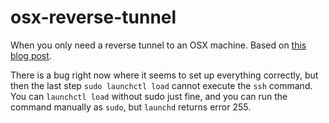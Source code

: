 # osx-reverse-tunnel

When you only need a reverse tunnel to an OSX machine. Based on [this blog post](http://blog.kylemanna.com/osx/2013/06/20/ssh-reverse-tunnel-on-mac-os-x/).

There is a bug right now where it seems to set up everything correctly, but then the last step `sudo launchctl load` cannot execute the `ssh` command. You can `launchctl load` without sudo just fine, and you can run the command manually as `sudo`, but `launchd` returns error 255.